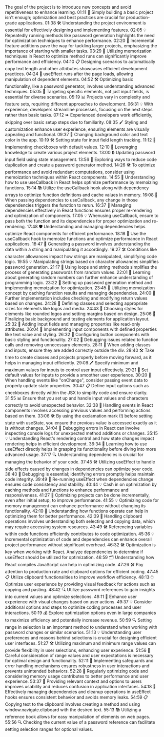 The goal of the project is to introduce new concepts and avoid repetitiveness to enhance learning.
01:11 🔧 Simply building a basic project isn't enough; optimization and best practices are crucial for production-grade applications.
01:38 🛠️ Understanding the project environment is essential for effectively designing and implementing features.
02:05 💡 Repeatedly running methods like password generation highlights the need for optimization techniques to enhance performance.
02:20 🔄 Incremental feature additions pave the way for tackling larger projects, emphasizing the importance of starting with smaller tasks.
03:29 🧠 Utilizing memorization techniques in React to optimize method runs can significantly improve performance and efficiency.
04:10 📋 Designing scenarios to automatically copy text length and other attributes showcases efficient development practices.
04:24 🔄 useEffect runs after the page loads, allowing manipulation of dependent elements.
04:52 🛠️ Optimizing basic functionality, like a password generator, involves understanding advanced techniques.
05:05 🎯 Targeting specific elements, not just input fields, is essential for diverse scenarios.
05:19 📊 Projects vary in complexity and feature sets, requiring different approaches to development.
06:31 💡 With experience, developers streamline processes, focusing on the next steps rather than basic tasks.
07:12 ⏩ Experienced developers work efficiently, skipping over basic setup steps due to familiarity.
08:35 🖌️ Styling and customization enhance user experience, ensuring elements are visually appealing and functional.
09:37 🎨 Changing background color and text color in the app.
10:19 🛠️ Setting state for input field length tracking.
11:12 📝 Implementing checkboxes with default values.
12:10 🧠 Leveraging knowledge to create various project elements.
13:00 🔒 Updating password input field using state management.
13:56 🔄 Exploring ways to reduce code duplication and create a password generator method.
14:26 🛠️ To optimize performance and avoid redundant computations, consider using memoization techniques within React components.
14:55 🧠 Understanding how to use useCallback in React helps optimize performance by memoizing functions.
15:14 📚 Utilize the useCallback hook along with dependency arrays to optimize function definitions and cache values in memory.
16:08 📖 When passing dependencies to useCallback, any change in those dependencies triggers the function to rerun.
16:37 🔄 Managing dependencies effectively in React functions ensures proper re-rendering and optimization of components.
17:05 💡 Whenusing useCallback, ensure to pass both the function and its dependencies for proper optimization and re-rendering.
17:48 🛡️ Understanding and managing dependencies helps optimize React components for efficient performance.
18:18 🧩 Use the useCallback hook to memoize functions and optimize performance in React applications.
18:47 🧠 Generating a password involves understanding the data within a string and manipulating it accordingly.
19:27 🛠️ Conditions like character allowances impact how strings are manipulated, simplifying code logic.
19:55 💡 Manipulating strings based on character allowances simplifies password generation.
21:17 🔄 Using loops and string methods simplifies the process of generating passwords from random values.
22:01 🤔 Learning about generating random numbers can further enhance understanding of programming logic.
23:22 🔑 Setting up password generation method and implementing memoization for optimization.
23:45 🔑 Utilizing memoization concept by caching function results and managing dependencies.
24:00 🔑 Further implementation includes checking and modifying return values based on changes.
24:28 🔑 Defining classes and selecting appropriate sizes for elements like logos and media.
24:43 🔑 Choosing styles for elements like rounded logos and setting margins based on design.
25:06 🔑 Finalizing basic background and testing elements for application layout.
25:32 🔑 Adding input fields and managing properties like read-only attributes.
26:04 🔑 Implementing input components with defined properties like text value and styling.
26:32 🔑 Configuring button components with basic styling and functionality.
27:02 🔑 Debugging issues related to function calls and removing unnecessary elements.
28:11 📝 When adding classes and inputs, ensure they are added correctly outside the div.
28:40 🛠️ Take time to create classes and projects properly before moving forward, as it helps in managing input efficiently.
29:08 🖊️ Specify minimum and maximum values for inputs to control user input effectively.
29:21 💼 Set default values for inputs to provide a smoother user experience.
30:20 🧰 When handling events like "onChange", consider passing event data to properly update state properties.
30:47 📋 Define input options such as checkboxes directly within the JSX to simplify code and ensure clarity.
31:55 📊 Ensure that you set up and handle input values and characters correctly to avoid unexpected behavior.
32:38 🔄 Handling events in React components involves accessing previous values and performing actions based on them.
33:06 🛠️ By using the exclamation mark (!) before setting state with useState, you ensure the previous value is accessed exactly as it is without changes.
34:04 🐞 Debugging errors in React can involve inspecting console logs for unexpected method additions or changes.
35:15 💡 Understanding React's rendering control and how state changes impact rendering helps in efficient development.
36:34 📖 Learning how to use useEffect directly helps in grasping its functionality before diving into more advanced usage.
37:17 🔍 Understanding dependencies is crucial for managing the behavior of your code.
37:45 🛠️ Utilizing useEffect to handle side effects caused by changes in dependencies can optimize your code.
38:40 🐛 Debugging is essential; identifying errors promptly helps maintain code integrity.
39:49 🔄 Re-running useEffect when dependencies change ensures code consistency and stability.
40:44 💡 Cash in on optimization by caching methods and functions to enhance performance and responsiveness.
41:27 🎯 Optimizing projects can be done incrementally, even after initial setup, to improve performance.
41:55 💡 Optimizing code for memory management can enhance performance without changing its functionality.
42:10 🤔 Understanding how functions operate can help in optimizing them for better performance.
42:39 🧠 Handling clipboard operations involves understanding both selecting and copying data, which may require accessing system resources.
43:49 🛠️ Referencing variables within code functions efficiently contributes to code optimization.
45:36 💡 Incremental optimization of code and dependencies can enhance overall project performance without significant overhead.
46:32 🛠️ Optimization is key when working with React. Analyze dependencies to determine if useEffect should be utilized for optimization.
46:59 🗂️ Understanding how React compiles JavaScript can help in optimizing code.
47:26 🛠️ Pay attention to production rate and clipboard options for efficient coding.
47:45 📋 Utilize clipboard functionalities to improve workflow efficiency.
48:13 🖱️ Optimize user experience by providing visual feedback for actions such as copying and pasting.
48:42 🔍 Utilize password references to gain insights into current values and optimize selections.
49:11 🎨 Enhance user experience with visual changes based on user actions.
49:37 💡 Consider additional options and steps to optimize coding processes and user interactions.
50:19 💰 Explore optimization options even in large companies to maximize efficiency and potentially increase revenue.
50:59 🔍 Setting range in selection is an important method to understand when working with password changes or similar scenarios.
51:13 💡 Understanding user preferences and reasons behind selections is crucial for designing efficient user interfaces.
51:27 🛠️ Utilizing maximum and minimum range values can provide flexibility in user selections, enhancing user experience.
51:56 📐 Careful consideration of range values and user expectations is necessary for optimal design and functionality.
52:11 🚦 Implementing safeguards and error handling mechanisms ensures robustness in user interactions and prevents unintended behaviors.
52:28 🔄 Regularly optimizing code and considering memory usage contributes to better performance and user experience.
53:37 💬 Providing relevant context and options to users improves usability and reduces confusion in application interfaces.
54:18 🧹 Effectively managing dependencies and cleanup operations in useEffect hooks ensures consistent behavior and avoids memory leaks.
54:59 📋 Copying text to the clipboard involves creating a method and using window.navigate.clipboard with the desired text.
55:13 📚 Utilizing a reference book allows for easy manipulation of elements on web pages.
55:56 🔍 Checking the current value of a password reference can facilitate setting selection ranges for optional values.
